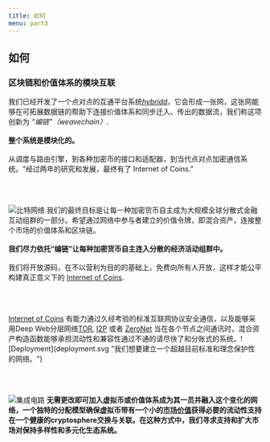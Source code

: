 ```yaml
---
title: 如何
menu: part3
---
```


## 如何
### 区块链和价值体系的模块互联

<span class="column-left">
我们已经开发了一个点对点的互通平台系统<a href="https://github.com/internetofcoins/hybridd" target="_blank"><i>hybridd</i></a>，它会形成一张网，这张网能够在可拓展数据链的帮助下连接价值体系和同步迁入、传出的数据流，我们称这项创新为 <i>“编链”（weavechain）</i>. <br><br><b>整个系统是模块化的。</b><br><br> 从调度与路由引擎，到各种加密币的接口和适配器，到当代点对点加密通信系统。</span><span class="column-right small" style="height: 12em;">"经过两年的研究和发展，最终有了 Internet of Coins.”</span>

<br><br>

<span class="column-left small" style="height: 15em;">![比特网络](bitcoin_network.svg "我们已经采取坚实的发展和可扩展的币种，以比特币为例")</span><span class="column-right">
我们的最终目标是让每一种加密货币自主成为大规模全球分散式金融互动组群的一部分。希望通过网络中参与者建立的价值令牌，即混合资产，连接整个市场的价值体系和区块链。<br><br><b>我们尽力依托“编链”让每种加密货币自主连入分散的经济活动组群中。</b><br><br> 我们将开放源码，在不以营利为目的的基础上，免费向所有人开放，这样才能公平构建真正意义下的 <a href="https://internetofcoins.org" target="_blank">Internet of Coins</a>.</span>

<br><br>

<span class="column-left">
<a href="https://internetofcoins.org" target="_blank">Internet of Coins</a> 有能力通过久经考验的标准互联网协议安全通信，以及能够采用Deep Web分层网络<a href="https://www.torproject.org/" target="_blank">TOR</a>, <a href="https://geti2p.net/" target="_blank">I2P</a> 或者 <a href="https://zeronet.io/" target="_blank">ZeroNet</a> 当在各个节点之间通讯时，混合资产构造函数能够承担流动性和兼容性通过不通的请尽快了和分账式的系统。</span><span class="column-right small" style="height: 9em;">![Deployment](deployment.svg "我们想要建立一个超越目前标准和理念保护性的网络。")</span>

<br><br>

<span class="column-left small" style="height: 10em;">![集成电路](integrated_circuit.svg "任何人可以免费链接Internet of Coins hybrid节点.")</span><span class="column-right">
<b>无需更改即可加入虚拟币或价值体系成为其一员并融入这个变化的网络，一个独特的分配模型确保虚拟币带有一个小的<a href="http://coinmarketcap.com/" target="_blank">市场价值</a>获得必要的流动性支持在一个健康的cryptosphere交换与关联。在这种方式中，我们寻求支持和扩大市场对保持多样性和多元化生态系统。


